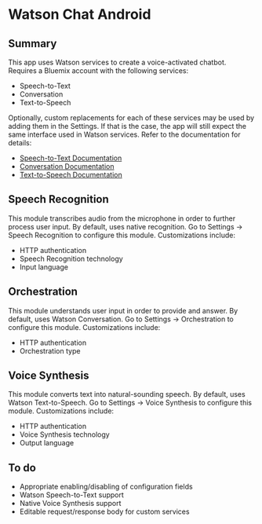 # Watson Chat Android

## Summary

This app uses Watson services to create a voice-activated chatbot. Requires a Bluemix account with the following services:

- Speech-to-Text
- Conversation
- Text-to-Speech

Optionally, custom replacements for each of these services may be used by adding them in the Settings. If that is the case, the app will still expect the same interface used in Watson services. Refer to the documentation for details:

- [Speech-to-Text Documentation](https://www.ibm.com/watson/developercloud/speech-to-text.html)
- [Conversation Documentation](https://www.ibm.com/watson/developercloud/conversation.html)
- [Text-to-Speech Documentation](https://www.ibm.com/watson/developercloud/text-to-speech.html)

## Speech Recognition

This module transcribes audio from the microphone in order to further process user input. By default, uses native recognition. Go to Settings -> Speech Recognition to configure this module. Customizations include:

- HTTP authentication
- Speech Recognition technology
- Input language

## Orchestration

This module understands user input in order to provide and answer. By default, uses Watson Conversation. Go to Settings -> Orchestration to configure this module. Customizations include:

- HTTP authentication
- Orchestration type

## Voice Synthesis

This module converts text into natural-sounding speech. By default, uses Watson Text-to-Speech. Go to Settings -> Voice Synthesis to configure this module. Customizations include:

- HTTP authentication
- Voice Synthesis technology
- Output language

## To do

- Appropriate enabling/disabling of configuration fields
- Watson Speech-to-Text support
- Native Voice Synthesis support
- Editable request/response body for custom services
